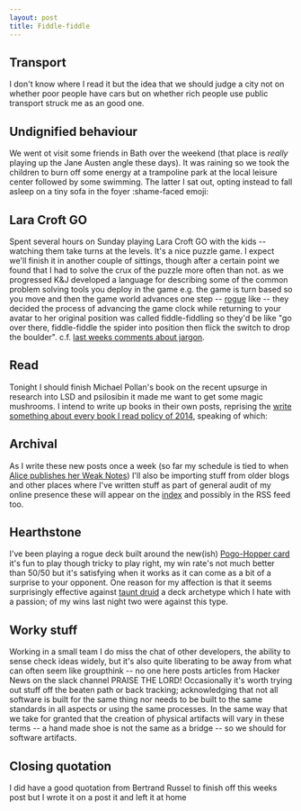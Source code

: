 ```yaml
---
layout: post
title: Fiddle-fiddle
---
```


## Transport

I don't know where I read it but the idea that we should judge a city not on whether poor people have cars but on whether rich people use public transport struck me as an good one.

## Undignified behaviour

We went ot visit some friends in Bath over the weekend (that place is _really_ playing up the Jane Austen angle these days). It was raining so we took the children to burn off some energy at a trampoline park at the local leisure center followed by some swimming. The latter I sat out, opting instead to fall asleep on a tiny sofa in the foyer :shame-faced emoji:

## Lara Croft GO

Spent several hours on Sunday playing Lara Croft GO with the kids -- watching them take turns at the levels. It's a nice puzzle game. I expect we'll finish it in another couple of sittings, though after a certain point we found that I had to solve the crux of the puzzle more often than not. as we progressed K&J developed a language for describing some of the common problem solving tools you deploy in the game e.g. the game is turn based so you move and then the game world advances one step -- [rogue](https://en.wikipedia.org/wiki/Rogue_(video_game)) like -- they decided the process of advancing the game clock while returning to your avatar to her original position was called fiddle-fiddling so they'd be like "go over there, fiddle-fiddle the spider into position then flick the switch to drop the boulder". c.f. [last weeks comments about jargon](/words/2018/09/20/jargon.html#jargon).

## Read

Tonight I should finish Michael Pollan's book on the recent upsurge in research into LSD and psilosibin it made me want to get some magic mushrooms. I intend to write up books in their own posts, reprising the [write something about every book I read policy of 2014](http://blog.toffeemilkshake.co.uk/tagged/read+2014/), speaking of which:

## Archival

As I write these new posts once a week (so far my schedule is tied to when [Alice publishes her Weak Notes](http://alicebartlett.co.uk)) I'll also be importing stuff from older blogs and other places where I've written stuff as part of general audit of my online presence these will appear on the [index](/words) and possibly in the RSS feed too.

## Hearthstone

I've been playing a rogue deck built around the new(ish) [Pogo-Hopper card](https://www.hearthpwn.com/cards/89844-pogo-hopper) it's fun to play though tricky to play right, my win rate's not much better than 50/50 but it's satisfying when it works as it can come as a bit of a surprise to your opponent. One reason for my affection is that it seems surprisingly effective against [taunt druid](https://www.metabomb.net/hearthstone/deck-guides/taunt-druid-deck-list-guide-hearthstone-9) a deck archetype which I hate with a passion; of my wins last night two were against this type.

## Worky stuff

Working in a small team I do miss the chat of other developers, the ability to sense check ideas widely, but it's also quite liberating to be away from what can often seem like groupthink -- no one here posts articles from Hacker News on the slack channel PRAISE THE LORD! Occasionally it's worth trying out stuff off the beaten path or back tracking; acknowledging that not all software is built for the same thing nor needs to be built to the same standards in all aspects or using the same processes. In the same way that we take for granted that the creation of physical artifacts will vary in these terms -- a hand made shoe is not the same as a bridge -- so we should for software artifacts.

## Closing quotation 

I did have a good quotation from Bertrand Russel to finish off this weeks post but I wrote it on a post it and left it at home